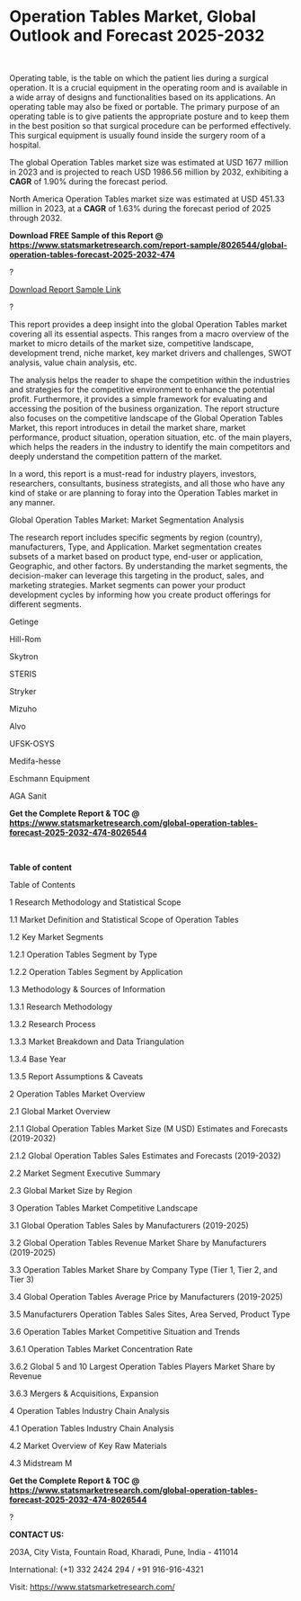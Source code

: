 <h1>Operation Tables Market, Global Outlook and Forecast 2025-2032</h1><br/><p>Operating table, is the table on which the patient lies during a surgical operation. It is a crucial equipment in the operating room and is available in a wide array of designs and functionalities based on its applications. An operating table may also be fixed or portable. The primary purpose of an operating table is to give patients the appropriate posture and to keep them in the best position so that surgical procedure can be performed effectively. This surgical equipment is usually found inside the surgery room of a hospital.</p>
 
 
 
 <p>The global Operation Tables market size was estimated at USD 1677 million in 2023 and is projected to reach USD 1986.56 million by 2032, exhibiting a <strong>CAGR</strong> of 1.90% during the forecast period.</p>
 
 
 
 <p>North America Operation Tables market size was estimated at USD 451.33 million in 2023, at a <strong>CAGR</strong> of 1.63% during the forecast period of 2025 through 2032.</p>
 
 
 
 <div><b>Download FREE Sample of this Report @ <a href="https://www.statsmarketresearch.com/download-free-sample/8026544/global-operation-tables-forecast-2025-2032-474">https://www.statsmarketresearch.com/report-sample/8026544/global-operation-tables-forecast-2025-2032-474</a></b></div>
 
 
 
 <p>? </p>
 
 
 
 <p><a href="https://www.statsmarketresearch.com/download-free-sample/8026544/global-operation-tables-forecast-2025-2032-474">Download Report Sample Link</a></p>
 
 
 
 <p>? </p>
 
 
 
 <p>This report provides a deep insight into the global Operation Tables market covering all its essential aspects. This ranges from a macro overview of the market to micro details of the market size, competitive landscape, development trend, niche market, key market drivers and challenges, SWOT analysis, value chain analysis, etc.</p>
 
 
 
 <p>The analysis helps the reader to shape the competition within the industries and strategies for the competitive environment to enhance the potential profit. Furthermore, it provides a simple framework for evaluating and accessing the position of the business organization. The report structure also focuses on the competitive landscape of the Global Operation Tables Market, this report introduces in detail the market share, market performance, product situation, operation situation, etc. of the main players, which helps the readers in the industry to identify the main competitors and deeply understand the competition pattern of the market.</p>
 
 
 
 <p>In a word, this report is a must-read for industry players, investors, researchers, consultants, business strategists, and all those who have any kind of stake or are planning to foray into the Operation Tables market in any manner.</p>
 
 
 
 <p>Global Operation Tables Market: Market Segmentation Analysis</p>
 
 
 
 <p>The research report includes specific segments by region (country), manufacturers, Type, and Application. Market segmentation creates subsets of a market based on product type, end-user or application, Geographic, and other factors. By understanding the market segments, the decision-maker can leverage this targeting in the product, sales, and marketing strategies. Market segments can power your product development cycles by informing how you create product offerings for different segments.</p>
 
 
 
 <p>Getinge</p>
 
 
 
 <p>Hill-Rom</p>
 
 
 
 <p>Skytron</p>
 
 
 
 <p>STERIS</p>
 
 
 
 <p>Stryker</p>
 
 
 
 <p>Mizuho</p>
 
 
 
 <p>Alvo</p>
 
 
 
 <p>UFSK-OSYS</p>
 
 
 
 <p>Medifa-hesse</p>
 
 
 
 <p>Eschmann Equipment</p>
 
 
 
 <p>AGA Sanit</p>
 
 
 
 <div><b>Get the Complete Report & TOC @ <a href="https://www.statsmarketresearch.com/global-operation-tables-forecast-2025-2032-474-8026544">https://www.statsmarketresearch.com/global-operation-tables-forecast-2025-2032-474-8026544</a></b></div>
 
 
 
 <p><br />
 
 <b>Table of content</b></p>
 
 
 
 <p>Table of Contents<br />
 
 1 Research Methodology and Statistical Scope<br />
 
 1.1 Market Definition and Statistical Scope of Operation Tables<br />
 
 1.2 Key Market Segments<br />
 
 1.2.1 Operation Tables Segment by Type<br />
 
 1.2.2 Operation Tables Segment by Application<br />
 
 1.3 Methodology & Sources of Information<br />
 
 1.3.1 Research Methodology<br />
 
 1.3.2 Research Process<br />
 
 1.3.3 Market Breakdown and Data Triangulation<br />
 
 1.3.4 Base Year<br />
 
 1.3.5 Report Assumptions & Caveats<br />
 
 2 Operation Tables Market Overview<br />
 
 2.1 Global Market Overview<br />
 
 2.1.1 Global Operation Tables Market Size (M USD) Estimates and Forecasts (2019-2032)<br />
 
 2.1.2 Global Operation Tables Sales Estimates and Forecasts (2019-2032)<br />
 
 2.2 Market Segment Executive Summary<br />
 
 2.3 Global Market Size by Region<br />
 
 3 Operation Tables Market Competitive Landscape<br />
 
 3.1 Global Operation Tables Sales by Manufacturers (2019-2025)<br />
 
 3.2 Global Operation Tables Revenue Market Share by Manufacturers (2019-2025)<br />
 
 3.3 Operation Tables Market Share by Company Type (Tier 1, Tier 2, and Tier 3)<br />
 
 3.4 Global Operation Tables Average Price by Manufacturers (2019-2025)<br />
 
 3.5 Manufacturers Operation Tables Sales Sites, Area Served, Product Type<br />
 
 3.6 Operation Tables Market Competitive Situation and Trends<br />
 
 3.6.1 Operation Tables Market Concentration Rate<br />
 
 3.6.2 Global 5 and 10 Largest Operation Tables Players Market Share by Revenue<br />
 
 3.6.3 Mergers & Acquisitions, Expansion<br />
 
 4 Operation Tables Industry Chain Analysis<br />
 
 4.1 Operation Tables Industry Chain Analysis<br />
 
 4.2 Market Overview of Key Raw Materials<br />
 
 4.3 Midstream M</p>
 
 
 
 <div><b>Get the Complete Report & TOC @ <a href="https://www.statsmarketresearch.com/global-operation-tables-forecast-2025-2032-474-8026544">https://www.statsmarketresearch.com/global-operation-tables-forecast-2025-2032-474-8026544</a></b></div>
 
 
 
 <p>? </p>
 
 
 
 <p><b>CONTACT US:</b><br />
 
 203A, City Vista, Fountain Road, Kharadi, Pune, India - 411014<br />
 
 International: (+1) 332 2424 294 / +91 916-916-4321<br />
 
 Visit: <a href="https://www.statsmarketresearch.com/">https://www.statsmarketresearch.com/</a></p>